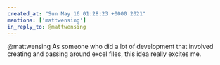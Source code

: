 ```yaml
---
created_at: "Sun May 16 01:28:23 +0000 2021"
mentions: ['mattwensing']
in_reply_to: @mattwensing
---
```


@mattwensing As someone who did a lot of development that involved creating and passing around excel files, this idea really excites me.